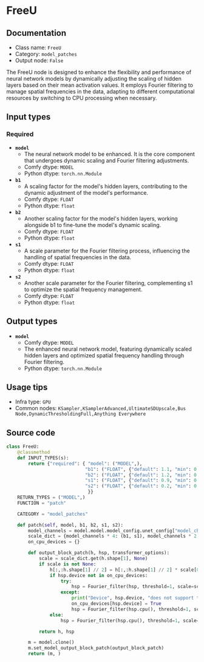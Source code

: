 # FreeU
## Documentation
- Class name: `FreeU`
- Category: `model_patches`
- Output node: `False`

The FreeU node is designed to enhance the flexibility and performance of neural network models by dynamically adjusting the scaling of hidden layers based on their mean activation values. It employs Fourier filtering to manage spatial frequencies in the data, adapting to different computational resources by switching to CPU processing when necessary.
## Input types
### Required
- **`model`**
    - The neural network model to be enhanced. It is the core component that undergoes dynamic scaling and Fourier filtering adjustments.
    - Comfy dtype: `MODEL`
    - Python dtype: `torch.nn.Module`
- **`b1`**
    - A scaling factor for the model's hidden layers, contributing to the dynamic adjustment of the model's performance.
    - Comfy dtype: `FLOAT`
    - Python dtype: `float`
- **`b2`**
    - Another scaling factor for the model's hidden layers, working alongside b1 to fine-tune the model's dynamic scaling.
    - Comfy dtype: `FLOAT`
    - Python dtype: `float`
- **`s1`**
    - A scale parameter for the Fourier filtering process, influencing the handling of spatial frequencies in the data.
    - Comfy dtype: `FLOAT`
    - Python dtype: `float`
- **`s2`**
    - Another scale parameter for the Fourier filtering, complementing s1 to optimize the spatial frequency management.
    - Comfy dtype: `FLOAT`
    - Python dtype: `float`
## Output types
- **`model`**
    - Comfy dtype: `MODEL`
    - The enhanced neural network model, featuring dynamically scaled hidden layers and optimized spatial frequency handling through Fourier filtering.
    - Python dtype: `torch.nn.Module`
## Usage tips
- Infra type: `GPU`
- Common nodes: `KSampler,KSamplerAdvanced,UltimateSDUpscale,Bus Node,DynamicThresholdingFull,Anything Everywhere`


## Source code
```python
class FreeU:
    @classmethod
    def INPUT_TYPES(s):
        return {"required": { "model": ("MODEL",),
                             "b1": ("FLOAT", {"default": 1.1, "min": 0.0, "max": 10.0, "step": 0.01}),
                             "b2": ("FLOAT", {"default": 1.2, "min": 0.0, "max": 10.0, "step": 0.01}),
                             "s1": ("FLOAT", {"default": 0.9, "min": 0.0, "max": 10.0, "step": 0.01}),
                             "s2": ("FLOAT", {"default": 0.2, "min": 0.0, "max": 10.0, "step": 0.01}),
                              }}
    RETURN_TYPES = ("MODEL",)
    FUNCTION = "patch"

    CATEGORY = "model_patches"

    def patch(self, model, b1, b2, s1, s2):
        model_channels = model.model.model_config.unet_config["model_channels"]
        scale_dict = {model_channels * 4: (b1, s1), model_channels * 2: (b2, s2)}
        on_cpu_devices = {}

        def output_block_patch(h, hsp, transformer_options):
            scale = scale_dict.get(h.shape[1], None)
            if scale is not None:
                h[:,:h.shape[1] // 2] = h[:,:h.shape[1] // 2] * scale[0]
                if hsp.device not in on_cpu_devices:
                    try:
                        hsp = Fourier_filter(hsp, threshold=1, scale=scale[1])
                    except:
                        print("Device", hsp.device, "does not support the torch.fft functions used in the FreeU node, switching to CPU.")
                        on_cpu_devices[hsp.device] = True
                        hsp = Fourier_filter(hsp.cpu(), threshold=1, scale=scale[1]).to(hsp.device)
                else:
                    hsp = Fourier_filter(hsp.cpu(), threshold=1, scale=scale[1]).to(hsp.device)

            return h, hsp

        m = model.clone()
        m.set_model_output_block_patch(output_block_patch)
        return (m, )

```
